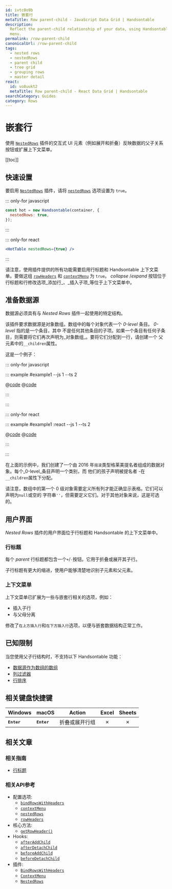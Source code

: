 ```yaml
---
id: ivtc0o9b
title: 嵌套行
metaTitle: Row parent-child - JavaScript Data Grid | Handsontable
description:
  Reflect the parent-child relationship of your data, using Handsontable's interactive UI elements such as expand and collapse buttons or an extended context
  menu.
permalink: /row-parent-child
canonicalUrl: /row-parent-child
tags:
  - nested rows
  - nestedRows
  - parent child
  - tree grid
  - grouping rows
  - master detail
react:
  id: vo8uukt2
  metaTitle: Row parent-child - React Data Grid | Handsontable
searchCategory: Guides
category: Rows
---
```


# 嵌套行

使用 [`NestedRows`](@/api/nestedRows.md) 插件的交互式 UI 元素（例如展开和折叠）反映数据的父子关系
按钮或扩展上下文菜单。

[[toc]]

## 快速设置

要启用 [`NestedRows`](@/api/nestedRows.md) 插件，请将 [`nestedRows`](@/api/options.md#nestedrows) 选项设置为 `true`。

::: only-for javascript

```js
const hot = new Handsontable(container, {
  nestedRows: true,
});
```

:::

::: only-for react

```jsx
<HotTable nestedRows={true} />
```

:::

请注意，使用插件提供的所有功能需要启用行标题和 Handsontable 上下文菜单。要做这组
[`rowHeaders`](@/api/options.md#rowheaders) 和 [`contextMenu`](@/api/options.md#contextmenu) 为 `true`。 _collapse_ /_expand_ 按钮位于
行标题和行修改选项_添加行_、_插入子项_等位于上下文菜单中。

## 准备数据源

数据源必须具有与 _Nested Rows_ 插件一起使用的特定结构。

该插件要求数据源是对象数组。数组中的每个对象代表一个 _0-level_ 条目。 _0-level_ 指的是一个条目，其中
不是任何其他条目的子项。如果一个条目有任何子条目，则需要将它们再次声明为_对象数组_。要将它们分配到一行，请创建一个
父元素中的`__children`属性。

这是一个例子：

::: only-for javascript

::: example #example1 --js 1 --ts 2

@[code](@/content/guides/rows/row-parent-child/javascript/example1.js)
@[code](@/content/guides/rows/row-parent-child/javascript/example1.ts)

:::

:::

::: only-for react

::: example #example1 :react --js 1 --ts 2

@[code](@/content/guides/rows/row-parent-child/react/example1.jsx)
@[code](@/content/guides/rows/row-parent-child/react/example1.tsx)

:::

:::

在上面的示例中，我们创建了一个由 2016 年`摇滚`类型格莱美提名者组成的数据对象。每个_0-level_条目声明一个类别，而
他们的孩子声明被提名者 -在`__children`属性下分配。

请注意，数组中的第一个 0 级对象需要定义所有列才能正确显示表格。它们可以声明为`null`或空的
字符串`''`，但需要定义它们。对于其他对象来说，这是可选的。

## 用户界面

_Nested Rows_ 插件的用户界面位于行标题和 Handsontable 的上下文菜单中。

### 行标题

每个 _parent_ 行标题都包含一个`+`/`-`按钮。它用于折叠或展开其子行。

子行标题有更大的缩进，使用户能够清楚地识别子元素和父元素。

### 上下文菜单

上下文菜单已扩展为一些与嵌套行相关的选项，例如：

- 插入子行
- 与父母分离

修改了`在上方插入行`和`在下方插入行`选项，以便与嵌套数据结构正常工作。

## 已知限制

当您使用父子行结构时，不支持以下 Handsontable 功能：

- [数据源作为数组的数组](@/guides/getting-started/binding-to-data/binding-to-data.md#array-of-arrays)
- [列过滤器](@/guides/columns/column-filter/column-filter.md)
- [行排序](@/guides/rows/rows-sorting/rows-sorting.md)

## 相关键盘快捷键

| Windows              | macOS                | Action         |  Excel  | Sheets  |
| -------------------- | -------------------- | -------------- | :-----: | :-----: |
| <kbd>**Enter**</kbd> | <kbd>**Enter**</kbd> | 折叠或展开行组 | &cross; | &cross; |

## 相关文章

### 相关指南

<div class="boxes-list gray">

- [行标题](@/guides/rows/row-header/row-header.md)

</div>

### 相关API参考

- 配置选项:
  - [`bindRowsWithHeaders`](@/api/options.md#bindrowswithheaders)
  - [`contextMenu`](@/api/options.md#contextmenu)
  - [`nestedRows`](@/api/options.md#nestedrows)
  - [`rowHeaders`](@/api/options.md#rowheaders)
- 核心方法:
  - [`getRowHeader()`](@/api/core.md#getrowheader)
- Hooks:
  - [`afterAddChild`](@/api/hooks.md#afteraddchild)
  - [`afterDetachChild`](@/api/hooks.md#afterdetachchild)
  - [`beforeAddChild`](@/api/hooks.md#beforeaddchild)
  - [`beforeDetachChild`](@/api/hooks.md#beforedetachchild)
- 插件:
  - [`BindRowsWithHeaders`](@/api/bindRowsWithHeaders.md)
  - [`ContextMenu`](@/api/contextMenu.md)
  - [`NestedRows`](@/api/nestedRows.md)
